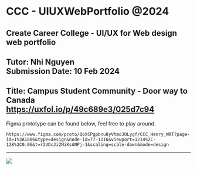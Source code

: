 # CCC - UIUXWebPortfolio @2024
Create Career College - UI/UX for Web design web portfolio
---
Tutor: Nhi Nguyen<br>
Submission Date: 10 Feb 2024
---
Title: Campus Student Community - Door way to Canada<br>
https://uxfol.io/p/49c689e3/025d7c94<br>
---
Figma prototype can be found below, feel free to play around.
```figma
https://www.figma.com/proto/QoXCPgpbnu8yVtmoJOLygf/CCC_Henry_WAT?page-id=1%3A1806&type=design&node-id=77-1116&viewport=1214%2C-128%2C0.06&t=r2UDcJi2NiKsANPj-1&scaling=scale-down&mode=design
```
---
![](Campus_Student_Comm_UIUX_protfo.png)


